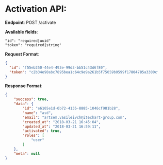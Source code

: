 Activation API:
====================

**Endpoint**: POST /activate

**Available fields**:

  
`"id": "required|uuid"`   
`"token": "required|string"`  
  


**Request Format**:
```json
{
  "id": "f55eb250-44e4-493e-99d3-bb51c43d6f80",
  "token": "c2b34e90abc7895bea1c64c9e9a261b5f75059b0599f17804785a3300cfb785e"
}
```

**Response Format**:
```json
{
    "success": true,
    "data": {
        "id": "e6105e1d-0b72-4135-8885-1046cf981b28",
        "name": "asd",
        "email": "artsem.vasileivch@itechart-group.com",
        "created_at": "2018-03-21 16:45:04",
        "updated_at": "2018-03-21 16:59:11",
        "activated": true,
        "roles": [
            "user"
        ]
    },
    "meta": null
}
```